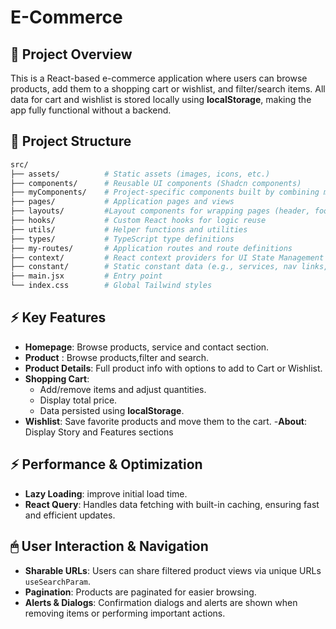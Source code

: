 # E-Commerce 

## 📄 Project Overview

This is a React-based e-commerce application where users can browse products, add them to a shopping cart or wishlist, and filter/search items. All data for cart and wishlist is stored locally using **localStorage**, making the app fully functional without a backend.

## 📂 Project Structure

```bash
src/
├── assets/          # Static assets (images, icons, etc.)
├── components/      # Reusable UI components (Shadcn components)
├── myComponents/    # Project-specific components built by combining my custom code with Shadcn UI components to create reusable, final components
├── pages/           # Application pages and views
├── layouts/         #Layout components for wrapping pages (header, footer)
├── hooks/           # Custom React hooks for logic reuse
├── utils/           # Helper functions and utilities
├── types/           # TypeScript type definitions
├── my-routes/       # Application routes and route definitions
├── context/         # React context providers for UI State Management
├── constant/        # Static constant data (e.g., services, nav links, features)
├── main.jsx         # Entry point
└── index.css        # Global Tailwind styles
```

## ⚡ Key Features

- **Homepage**: Browse products, service and contact section.
- **Product** : Browse products,filter and search.
- **Product Details**: Full product info with options to add to Cart or Wishlist.
- **Shopping Cart**:
  - Add/remove items and adjust quantities.
  - Display total price.
  - Data persisted using **localStorage**.
- **Wishlist**: Save favorite products and move them to the cart.
-**About**: Display Story and Features sections

## ⚡ Performance & Optimization

- **Lazy Loading**: improve initial load time.
- **React Query**: Handles data fetching with built-in caching, ensuring fast and efficient updates.

## 🖱 User Interaction & Navigation
- **Sharable URLs**: Users can share filtered product views via unique URLs ```useSearchParam```.
- **Pagination**: Products are paginated for easier browsing.
- **Alerts & Dialogs**: Confirmation dialogs and alerts are shown when removing items or performing important actions.
